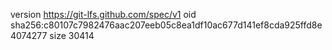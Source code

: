 version https://git-lfs.github.com/spec/v1
oid sha256:c80107c7982476aac207eeb05c8ea1df10ac677d141ef8cda925ffd8e4074277
size 30414
